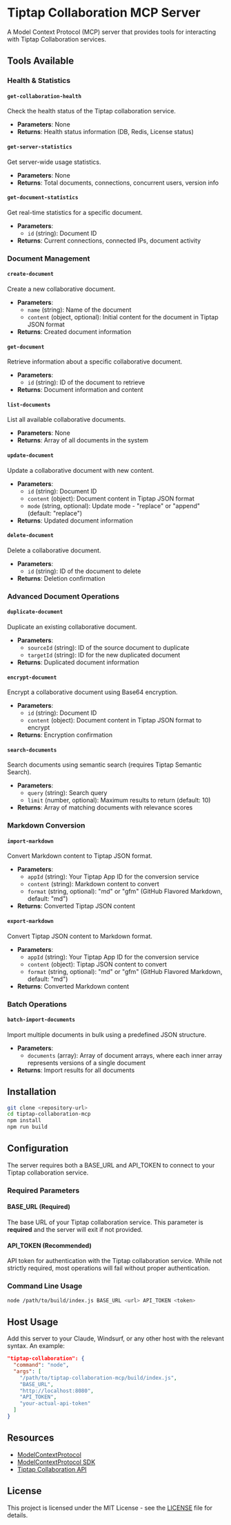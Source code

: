 # Tiptap Collaboration MCP Server

A Model Context Protocol (MCP) server that provides tools for interacting with Tiptap Collaboration services.

## Tools Available

### Health & Statistics
#### `get-collaboration-health`
Check the health status of the Tiptap collaboration service.
- **Parameters**: None
- **Returns**: Health status information (DB, Redis, License status)

#### `get-server-statistics`
Get server-wide usage statistics.
- **Parameters**: None
- **Returns**: Total documents, connections, concurrent users, version info

#### `get-document-statistics`
Get real-time statistics for a specific document.
- **Parameters**:
  - `id` (string): Document ID
- **Returns**: Current connections, connected IPs, document activity

### Document Management
#### `create-document`
Create a new collaborative document.
- **Parameters**:
  - `name` (string): Name of the document
  - `content` (object, optional): Initial content for the document in Tiptap JSON format
- **Returns**: Created document information

#### `get-document`
Retrieve information about a specific collaborative document.
- **Parameters**:
  - `id` (string): ID of the document to retrieve
- **Returns**: Document information and content

#### `list-documents`
List all available collaborative documents.
- **Parameters**: None
- **Returns**: Array of all documents in the system

#### `update-document`
Update a collaborative document with new content.
- **Parameters**:
  - `id` (string): Document ID
  - `content` (object): Document content in Tiptap JSON format
  - `mode` (string, optional): Update mode - "replace" or "append" (default: "replace")
- **Returns**: Updated document information

#### `delete-document`
Delete a collaborative document.
- **Parameters**:
  - `id` (string): ID of the document to delete
- **Returns**: Deletion confirmation

### Advanced Document Operations
#### `duplicate-document`
Duplicate an existing collaborative document.
- **Parameters**:
  - `sourceId` (string): ID of the source document to duplicate
  - `targetId` (string): ID for the new duplicated document
- **Returns**: Duplicated document information

#### `encrypt-document`
Encrypt a collaborative document using Base64 encryption.
- **Parameters**:
  - `id` (string): Document ID
  - `content` (object): Document content in Tiptap JSON format to encrypt
- **Returns**: Encryption confirmation

#### `search-documents`
Search documents using semantic search (requires Tiptap Semantic Search).
- **Parameters**:
  - `query` (string): Search query
  - `limit` (number, optional): Maximum results to return (default: 10)
- **Returns**: Array of matching documents with relevance scores

### Markdown Conversion
#### `import-markdown`
Convert Markdown content to Tiptap JSON format.
- **Parameters**:
  - `appId` (string): Your Tiptap App ID for the conversion service
  - `content` (string): Markdown content to convert
  - `format` (string, optional): "md" or "gfm" (GitHub Flavored Markdown, default: "md")
- **Returns**: Converted Tiptap JSON content

#### `export-markdown`
Convert Tiptap JSON content to Markdown format.
- **Parameters**:
  - `appId` (string): Your Tiptap App ID for the conversion service
  - `content` (object): Tiptap JSON content to convert
  - `format` (string, optional): "md" or "gfm" (GitHub Flavored Markdown, default: "md")
- **Returns**: Converted Markdown content

### Batch Operations
#### `batch-import-documents`
Import multiple documents in bulk using a predefined JSON structure.
- **Parameters**:
  - `documents` (array): Array of document arrays, where each inner array represents versions of a single document
- **Returns**: Import results for all documents

## Installation

 ```bash
 git clone <repository-url>
 cd tiptap-collaboration-mcp
 npm install
 npm run build
 ```

## Configuration

The server requires both a BASE_URL and API_TOKEN to connect to your Tiptap collaboration service.

### Required Parameters

#### BASE_URL (Required)
The base URL of your Tiptap collaboration service. This parameter is **required** and the server will exit if not provided.

#### API_TOKEN (Recommended)
API token for authentication with the Tiptap collaboration service. While not strictly required, most operations will fail without proper authentication.

### Command Line Usage

```bash
node /path/to/build/index.js BASE_URL <url> API_TOKEN <token>
```

## Host Usage

Add this server to your Claude, Windsurf, or any other host with the relevant syntax. An example:

```json
"tiptap-collaboration": {
  "command": "node",
  "args": [
    "/path/to/tiptap-collaboration-mcp/build/index.js",
    "BASE_URL",
    "http://localhost:8080",
    "API_TOKEN",
    "your-actual-api-token"
  ]
}
```

## Resources

- [ModelContextProtocol](https://modelcontextprotocol.io)
- [ModelContextProtocol SDK](https://github.com/modelcontextprotocol/typescript-sdk)
- [Tiptap Collaboration API](https://github.com/tiptap-collaboration/api)

## License

This project is licensed under the MIT License - see the [LICENSE](LICENSE) file for details.
